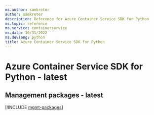 ```yaml
---
ms.author: samkreter
author: samkreter
description: Reference for Azure Container Service SDK for Python
ms.topic: reference
ms.service: containerservice
ms.data: 10/31/2022
ms.devlang: python
title: Azure Container Service SDK for Python
---
```

# Azure Container Service SDK for Python - latest

## Management packages - latest
[!INCLUDE [mgmt-packages](container-service-mgmt-index.md)]